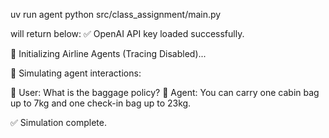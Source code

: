 uv run agent
python src/class_assignment/main.py

will return below:
✅ OpenAI API key loaded successfully.

🚀 Initializing Airline Agents (Tracing Disabled)...

🧭 Simulating agent interactions:

👤 User: What is the baggage policy?
🤖 Agent: You can carry one cabin bag up to 7kg and one check-in bag up to 23kg.

✅ Simulation complete.
